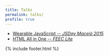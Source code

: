```yaml
---
title: Talks
permalink: talks/
profile: true
---
```


  - [Wearable JavaScript -- *JSDay Maceió 2015*](http://bit.ly/jsdaywearable)
  - [HTML All in One -- *FEEC Lite*](http://brunolima.io/talks/html-five/html-all-in-one-feec.pdf)

{% include footer.html %}
